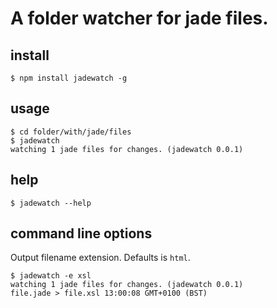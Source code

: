 # A folder watcher for jade files.

## install

    $ npm install jadewatch -g

## usage

    $ cd folder/with/jade/files
    $ jadewatch
    watching 1 jade files for changes. (jadewatch 0.0.1)

## help

	$ jadewatch --help

## command line options

Output filename extension. Defaults is `html`.

    $ jadewatch -e xsl
    watching 1 jade files for changes. (jadewatch 0.0.1)
    file.jade > file.xsl 13:00:08 GMT+0100 (BST)